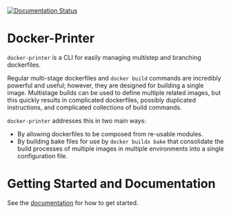 [![Documentation Status](https://readthedocs.org/projects/docker-printer/badge/?version=latest)](https://docker-printer.readthedocs.io/en/latest/?badge=latest)

# Docker-Printer

`docker-printer` is a CLI for easily managing multistep and branching dockerfiles.

Regular multi-stage dockerfiles and `docker build` commands are incredibly powerful and useful; however, they are designed for building a single image. Multistage builds can be used to define multiple related images, but this quickly results in complicated dockerfiles, possibly duplicated instructions, and complicated collections of build commands.

`docker-printer` addresses this in two main ways:
- By allowing dockerfiles to be composed from re-usable modules.
- By building bake files for use by `docker buildx bake` that consolidate the build processes of multiple images in multiple environments into a single configuration file.

# Getting Started and Documentation

See the [documentation](https://docker-printer.readthedocs.io/en/latest/#) for how to get started.
